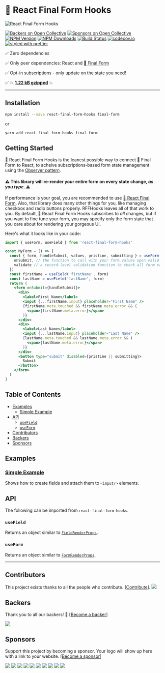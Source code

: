 # 🏁 React Final Form Hooks

![React Final Form Hooks](banner.png)

[![Backers on Open Collective](https://opencollective.com/final-form/backers/badge.svg)](#backers) [![Sponsors on Open Collective](https://opencollective.com/final-form/sponsors/badge.svg)](#sponsors) [![NPM Version](https://img.shields.io/npm/v/react-final-form-hooks.svg?style=flat)](https://www.npmjs.com/package/react-final-form-hooks)
[![NPM Downloads](https://img.shields.io/npm/dm/react-final-form-hooks.svg?style=flat)](https://www.npmjs.com/package/react-final-form-hooks)
[![Build Status](https://travis-ci.org/final-form/react-final-form-hooks.svg?branch=master)](https://travis-ci.org/final-form/react-final-form-hooks)
[![codecov.io](https://codecov.io/gh/final-form/react-final-form-hooks/branch/master/graph/badge.svg)](https://codecov.io/gh/final-form/react-final-form-hooks)
[![styled with prettier](https://img.shields.io/badge/styled_with-prettier-ff69b4.svg)](https://github.com/prettier/prettier)

✅ Zero dependencies

✅ Only peer dependencies: React and
[🏁 Final Form](https://github.com/final-form/final-form#-final-form)

✅ Opt-in subscriptions - only update on the state you need!

✅ 💥 [**1.22 kB gzipped**](https://bundlephobia.com/result?p=react-final-form-hooks) 💥

---

## Installation

```bash
npm install --save react-final-form-hooks final-form
```

or

```bash
yarn add react-final-form-hooks final-form
```

## Getting Started

🏁 React Final Form Hooks is the leanest possible way to connect 🏁 Final Form to React, to acheive subscriptions-based form state management using the [Observer pattern](https://en.wikipedia.org/wiki/Observer_pattern).

#### ⚠️ This library will re-render your entire form on every state change, _as you type_. ⚠️

If performance is your goal, you are recommended to use [🏁 React Final Form](https://github.com/final-form/react-final-form). Also, that library does many other things for you, like managing checkbox and radio buttons properly. RFFHooks leaves all of that work to you. By default, 🏁 React Final Form Hooks subscribes to _all_ changes, but if you want to fine tune your form, you may specify only the form state that you care about for rendering your gorgeous UI.

Here's what it looks like in your code:

```jsx
import { useForm, useField } from 'react-final-form-hooks'

const MyForm = () => {
  const { form, handleSubmit, values, pristine, submitting } = useForm({
    onSubmit, // the function to call with your form values upon valid submit
    validate // a record-level validation function to check all form values
  })
  const firstName = useField('firstName', form)
  const lastName = useField('lastName', form)
  return (
    <form onSubmit={handleSubmit}>
      <div>
        <label>First Name</label>
        <input {...firstName.input} placeholder="First Name" />
        {firstName.meta.touched && firstName.meta.error && (
          <span>{firstName.meta.error}</span>
        )}
      </div>
      <div>
        <label>Last Name</label>
        <input {...lastName.input} placeholder="Last Name" />
        {lastName.meta.touched && lastName.meta.error && (
          <span>{lastName.meta.error}</span>
        )}
      </div>
      <button type="submit" disabled={pristine || submitting}>
        Submit
      </button>
    </form>
  )
}
```

## Table of Contents

<!-- START doctoc generated TOC please keep comment here to allow auto update -->
<!-- DON'T EDIT THIS SECTION, INSTEAD RE-RUN doctoc TO UPDATE -->
<!-- DON'T EDIT THIS SECTION, INSTEAD RE-RUN doctoc TO UPDATE -->

- [Examples](#examples)
  - [Simple Example](#simple-example)
- [API](#api)
  - [`useField`](#usefield)
  - [`useForm`](#useform)
- [Contributors](#contributors)
- [Backers](#backers)
- [Sponsors](#sponsors)

<!-- END doctoc generated TOC please keep comment here to allow auto update -->

## Examples

### [Simple Example](https://codesandbox.io/s/r4j042m694)

Shows how to create fields and attach them to `<input/>` elements.

## API

The following can be imported from `react-final-form-hooks`.

### `useField`

Returns an object similar to [`FieldRenderProps`](https://github.com/final-form/react-final-form#fieldrenderprops).

### `useForm`

Returns an object similar to [`FormRenderProps`](https://github.com/final-form/react-final-form#formrenderprops).

---

## Contributors

This project exists thanks to all the people who contribute. [[Contribute](.github/CONTRIBUTING.md)].
<a href="https://github.com/final-form/react-final-form-hooks/graphs/contributors"><img src="https://opencollective.com/final-form/contributors.svg?width=890" /></a>

## Backers

Thank you to all our backers! 🙏 [[Become a backer](https://opencollective.com/final-form#backer)]

<a href="https://opencollective.com/final-form#backers" target="_blank"><img src="https://opencollective.com/final-form/backers.svg?width=890"></a>

## Sponsors

Support this project by becoming a sponsor. Your logo will show up here with a link to your website. [[Become a sponsor](https://opencollective.com/final-form#sponsor)]

<a href="https://opencollective.com/final-form/sponsor/0/website" target="_blank"><img src="https://opencollective.com/final-form/sponsor/0/avatar.svg"></a>
<a href="https://opencollective.com/final-form/sponsor/1/website" target="_blank"><img src="https://opencollective.com/final-form/sponsor/1/avatar.svg"></a>
<a href="https://opencollective.com/final-form/sponsor/2/website" target="_blank"><img src="https://opencollective.com/final-form/sponsor/2/avatar.svg"></a>
<a href="https://opencollective.com/final-form/sponsor/3/website" target="_blank"><img src="https://opencollective.com/final-form/sponsor/3/avatar.svg"></a>
<a href="https://opencollective.com/final-form/sponsor/4/website" target="_blank"><img src="https://opencollective.com/final-form/sponsor/4/avatar.svg"></a>
<a href="https://opencollective.com/final-form/sponsor/5/website" target="_blank"><img src="https://opencollective.com/final-form/sponsor/5/avatar.svg"></a>
<a href="https://opencollective.com/final-form/sponsor/6/website" target="_blank"><img src="https://opencollective.com/final-form/sponsor/6/avatar.svg"></a>
<a href="https://opencollective.com/final-form/sponsor/7/website" target="_blank"><img src="https://opencollective.com/final-form/sponsor/7/avatar.svg"></a>
<a href="https://opencollective.com/final-form/sponsor/8/website" target="_blank"><img src="https://opencollective.com/final-form/sponsor/8/avatar.svg"></a>
<a href="https://opencollective.com/final-form/sponsor/9/website" target="_blank"><img src="https://opencollective.com/final-form/sponsor/9/avatar.svg"></a>
